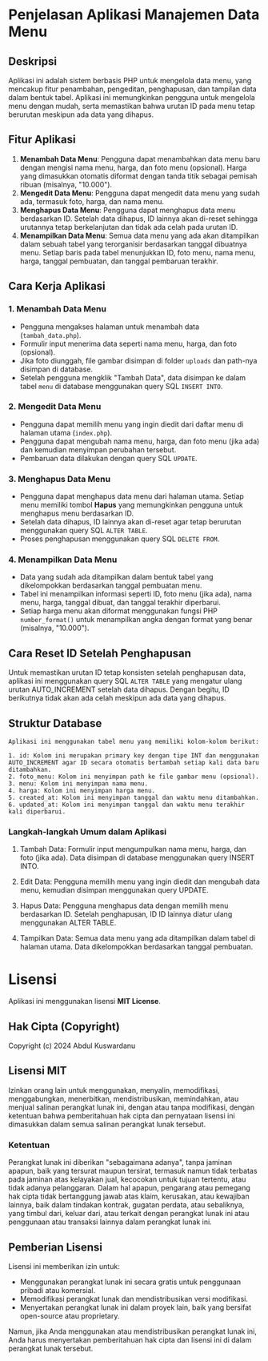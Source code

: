 # Penjelasan Aplikasi Manajemen Data Menu

## Deskripsi
Aplikasi ini adalah sistem berbasis PHP untuk mengelola data menu, yang mencakup fitur penambahan, pengeditan, penghapusan, dan tampilan data dalam bentuk tabel. Aplikasi ini memungkinkan pengguna untuk mengelola menu dengan mudah, serta memastikan bahwa urutan ID pada menu tetap berurutan meskipun ada data yang dihapus.

## Fitur Aplikasi
1. **Menambah Data Menu**: Pengguna dapat menambahkan data menu baru dengan mengisi nama menu, harga, dan foto menu (opsional). Harga yang dimasukkan otomatis diformat dengan tanda titik sebagai pemisah ribuan (misalnya, "10.000").
2. **Mengedit Data Menu**: Pengguna dapat mengedit data menu yang sudah ada, termasuk foto, harga, dan nama menu.
3. **Menghapus Data Menu**: Pengguna dapat menghapus data menu berdasarkan ID. Setelah data dihapus, ID lainnya akan di-reset sehingga urutannya tetap berkelanjutan dan tidak ada celah pada urutan ID.
4. **Menampilkan Data Menu**: Semua data menu yang ada akan ditampilkan dalam sebuah tabel yang terorganisir berdasarkan tanggal dibuatnya menu. Setiap baris pada tabel menunjukkan ID, foto menu, nama menu, harga, tanggal pembuatan, dan tanggal pembaruan terakhir.

## Cara Kerja Aplikasi

### 1. **Menambah Data Menu**
   - Pengguna mengakses halaman untuk menambah data (`tambah_data.php`).
   - Formulir input menerima data seperti nama menu, harga, dan foto (opsional).
   - Jika foto diunggah, file gambar disimpan di folder `uploads` dan path-nya disimpan di database.
   - Setelah pengguna mengklik "Tambah Data", data disimpan ke dalam tabel `menu` di database menggunakan query SQL `INSERT INTO`.

### 2. **Mengedit Data Menu**
   - Pengguna dapat memilih menu yang ingin diedit dari daftar menu di halaman utama (`index.php`).
   - Pengguna dapat mengubah nama menu, harga, dan foto menu (jika ada) dan kemudian menyimpan perubahan tersebut.
   - Pembaruan data dilakukan dengan query SQL `UPDATE`.

### 3. **Menghapus Data Menu**
   - Pengguna dapat menghapus data menu dari halaman utama. Setiap menu memiliki tombol **Hapus** yang memungkinkan pengguna untuk menghapus menu berdasarkan ID.
   - Setelah data dihapus, ID lainnya akan di-reset agar tetap berurutan menggunakan query SQL `ALTER TABLE`.
   - Proses penghapusan menggunakan query SQL `DELETE FROM`.

### 4. **Menampilkan Data Menu**
   - Data yang sudah ada ditampilkan dalam bentuk tabel yang dikelompokkan berdasarkan tanggal pembuatan menu.
   - Tabel ini menampilkan informasi seperti ID, foto menu (jika ada), nama menu, harga, tanggal dibuat, dan tanggal terakhir diperbarui.
   - Setiap harga menu akan diformat menggunakan fungsi PHP `number_format()` untuk menampilkan angka dengan format yang benar (misalnya, "10.000").

## Cara Reset ID Setelah Penghapusan
Untuk memastikan urutan ID tetap konsisten setelah penghapusan data, aplikasi ini menggunakan query SQL `ALTER TABLE` yang mengatur ulang urutan AUTO_INCREMENT setelah data dihapus. Dengan begitu, ID berikutnya tidak akan ada celah meskipun ada data yang dihapus.

## Struktur Database

    Aplikasi ini menggunakan tabel menu yang memiliki kolom-kolom berikut:

    1. id: Kolom ini merupakan primary key dengan tipe INT dan menggunakan AUTO_INCREMENT agar ID secara otomatis bertambah setiap kali data baru ditambahkan.
    2. foto_menu: Kolom ini menyimpan path ke file gambar menu (opsional).
    3. menu: Kolom ini menyimpan nama menu.
    4. harga: Kolom ini menyimpan harga menu.
    5. created_at: Kolom ini menyimpan tanggal dan waktu menu ditambahkan.
    6. updated_at: Kolom ini menyimpan tanggal dan waktu menu terakhir kali diperbarui.

### Langkah-langkah Umum dalam Aplikasi 

1. Tambah Data: Formulir input mengumpulkan nama menu, harga, dan foto (jika ada).
Data disimpan di database menggunakan query INSERT INTO.

2. Edit Data: Pengguna memilih menu yang ingin diedit dan mengubah data menu, kemudian disimpan menggunakan query UPDATE.

3. Hapus Data: Pengguna menghapus data dengan memilih menu berdasarkan ID. Setelah penghapusan, ID ID lainnya diatur ulang menggunakan ALTER TABLE.

4. Tampilkan Data: Semua data menu yang ada ditampilkan dalam tabel di halaman utama.
Data dikelompokkan berdasarkan tanggal pembuatan.

# Lisensi

Aplikasi ini menggunakan lisensi **MIT License**.

## Hak Cipta (Copyright)

Copyright (c) 2024 Abdul Kuswardanu

## Lisensi MIT

Izinkan orang lain untuk menggunakan, menyalin, memodifikasi, menggabungkan, menerbitkan, mendistribusikan, memindahkan, atau menjual salinan perangkat lunak ini, dengan atau tanpa modifikasi, dengan ketentuan bahwa pemberitahuan hak cipta dan pernyataan lisensi ini dimasukkan dalam semua salinan perangkat lunak tersebut.

### Ketentuan

Perangkat lunak ini diberikan "sebagaimana adanya", tanpa jaminan apapun, baik yang tersurat maupun tersirat, termasuk namun tidak terbatas pada jaminan atas kelayakan jual, kecocokan untuk tujuan tertentu, atau tidak adanya pelanggaran. Dalam hal apapun, pengarang atau pemegang hak cipta tidak bertanggung jawab atas klaim, kerusakan, atau kewajiban lainnya, baik dalam tindakan kontrak, gugatan perdata, atau sebaliknya, yang timbul dari, keluar dari, atau terkait dengan perangkat lunak ini atau penggunaan atau transaksi lainnya dalam perangkat lunak ini.

## Pemberian Lisensi

Lisensi ini memberikan izin untuk:
- Menggunakan perangkat lunak ini secara gratis untuk penggunaan pribadi atau komersial.
- Memodifikasi perangkat lunak dan mendistribusikan versi modifikasi.
- Menyertakan perangkat lunak ini dalam proyek lain, baik yang bersifat open-source atau proprietary.

Namun, jika Anda menggunakan atau mendistribusikan perangkat lunak ini, Anda harus menyertakan pemberitahuan hak cipta dan lisensi ini di dalam perangkat lunak tersebut.